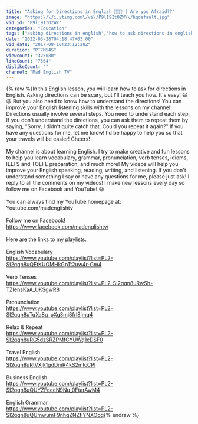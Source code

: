 ```yaml
---
title: "Asking for Directions in English 😬😬😬 | Are you Afraid??"
image: "https:\/\/i.ytimg.com\/vi\/P9lI9ItOZWY\/hqdefault.jpg"
vid_id: "P9lI9ItOZWY"
categories: "Education"
tags: ["asking directions in english","how to ask directions in english","how to ask directions"]
date: "2022-03-28T04:18:47+03:00"
vid_date: "2017-08-10T23:12:28Z"
duration: "PT7M54S"
viewcount: "325080"
likeCount: "7564"
dislikeCount: ""
channel: "Mad English TV"
---
```

{% raw %}In this English lesson, you will learn how to ask for directions in English. Asking directions can be scary, but I'll teach you how. It's easy! 😃😃 But you also need to know how to understand the directions! You can improve your English listening skills with the lessons on my channel! Directions usually involve several steps. You need to understand each step. If you don't understand the directions, you can ask them to repeat them by saying, &quot;Sorry, I didn't quite catch that. Could you repeat it again?&quot; If you have any questions for me, let me know! I'd be happy to help you so that your travels will be easier! Cheers!<br /><br />My channel is about learning English. I try to make creative and fun lessons to help you learn vocabulary, grammar, pronunciation, verb tenses, idioms, IELTS and TOEFL preparation, and much more! My videos will help you improve your English speaking, reading, writing, and listening. If you don't understand something I say or have any questions for me, please just ask! I reply to all the comments on my videos! I make new lessons every day so follow me on Facebook and YouTube! 😃<br /><br />You can always find my YouTube homepage at:<br />Youtube.com/madenglishtv<br /><br />Follow me on Facebook!<br /><a rel="nofollow" target="blank" href="https://www.facebook.com/madenglishtv/">https://www.facebook.com/madenglishtv/</a><br /><br />Here are the links to my playlists.<br /><br />English Vocabulary<br /><a rel="nofollow" target="blank" href="https://www.youtube.com/playlist?list=PL2-SI2qqn8uQEtKUOMHkGpTt2uw4r-Gm4">https://www.youtube.com/playlist?list=PL2-SI2qqn8uQEtKUOMHkGpTt2uw4r-Gm4</a><br /><br />Verb Tenses<br /><a rel="nofollow" target="blank" href="https://www.youtube.com/playlist?list=PL2-SI2qqn8uRwSh-TZIensKaA_UKSgwR8">https://www.youtube.com/playlist?list=PL2-SI2qqn8uRwSh-TZIensKaA_UKSgwR8</a><br /><br />Pronunciation <br /><a rel="nofollow" target="blank" href="https://www.youtube.com/playlist?list=PL2-SI2qqn8uTqXa8q_pXg3mj8frl8jmq4">https://www.youtube.com/playlist?list=PL2-SI2qqn8uTqXa8q_pXg3mj8frl8jmq4</a><br /><br />Relax &amp; Repeat<br /><a rel="nofollow" target="blank" href="https://www.youtube.com/playlist?list=PL2-SI2qqn8uRG5dzSRZPMfCYUWq1cDSF0">https://www.youtube.com/playlist?list=PL2-SI2qqn8uRG5dzSRZPMfCYUWq1cDSF0</a><br /><br />Travel English<br /><a rel="nofollow" target="blank" href="https://www.youtube.com/playlist?list=PL2-SI2qqn8uRtVXjk1gdDmR4kS2mIcCPl">https://www.youtube.com/playlist?list=PL2-SI2qqn8uRtVXjk1gdDmR4kS2mIcCPl</a><br /><br />Business English<br /><a rel="nofollow" target="blank" href="https://www.youtube.com/playlist?list=PL2-SI2qqn8uQUYZFcceN9Nu_0FtarAwM4">https://www.youtube.com/playlist?list=PL2-SI2qqn8uQUYZFcceN9Nu_0FtarAwM4</a><br /><br />English Grammar<br /><a rel="nofollow" target="blank" href="https://www.youtube.com/playlist?list=PL2-SI2qqn8uQUmwumF9nhqZNZfiYNXOoq">https://www.youtube.com/playlist?list=PL2-SI2qqn8uQUmwumF9nhqZNZfiYNXOoq</a>{% endraw %}
